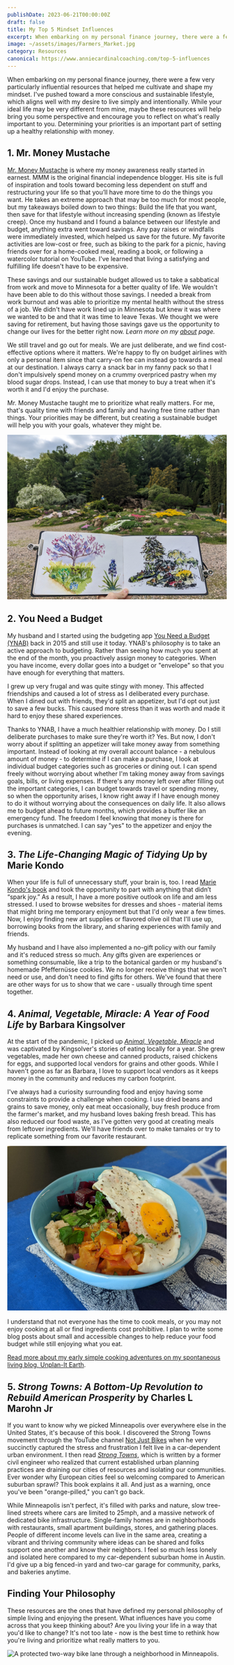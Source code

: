 ```yaml
---
publishDate: 2023-06-21T00:00:00Z
draft: false
title: My Top 5 Mindset Influences
excerpt: When embarking on my personal finance journey, there were a few very particularly influential resources that helped me cultivate and shape my mindset.
image: ~/assets/images/Farmers_Market.jpg
category: Resources
canonical: https://www.anniecardinalcoaching.com/top-5-influences
---
```


When embarking on my personal finance journey, there were a few very particularly influential resources that helped me cultivate and shape my mindset. I've pushed toward a more conscious and sustainable lifestyle, which aligns well with my desire to live simply and intentionally. While your ideal life may be very different from mine, maybe these resources will help bring you some perspective and encourage you to reflect on what's really important to you. Determining your priorities is an important part of setting up a healthy relationship with money.

## 1. Mr. Money Mustache

[Mr. Money Mustache](https://www.mrmoneymustache.com/) is where my money awareness really started in earnest. MMM is the original financial independence blogger. His site is full of inspiration and tools toward becoming less dependent on stuff and restructuring your life so that you’ll have more time to do the things you want. He takes an extreme approach that may be too much for most people, but my takeaways boiled down to two things: Build the life that you want, then save for that lifestyle without increasing spending (known as lifestyle creep). Once my husband and I found a balance between our lifestyle and budget, anything extra went toward savings. Any pay raises or windfalls were immediately invested, which helped us save for the future. My favorite activities are low-cost or free, such as biking to the park for a picnic, having friends over for a home-cooked meal, reading a book, or following a watercolor tutorial on YouTube. I've learned that living a satisfying and fulfilling life doesn't have to be expensive.

These savings and our sustainable budget allowed us to take a sabbatical from work and move to Minnesota for a better quality of life. We wouldn't have been able to do this without those savings. I needed a break from work burnout and was able to prioritize my mental health without the stress of a job. We didn't have work lined up in Minnesota but knew it was where we wanted to be and that it was time to leave Texas. We thought we were saving for retirement, but having those savings gave us the opportunity to change our lives for the better right now. _Learn more on my [about](/about) page._

We still travel and go out for meals. We are just deliberate, and we find cost-effective options where it matters. We're happy to fly on budget airlines with only a personal item since that carry-on fee can instead go towards a meal at our destination. I always carry a snack bar in my fanny pack so that I don't impulsively spend money on a crummy overpriced pastry when my blood sugar drops. Instead, I can use that money to buy a treat when it's worth it and I'd enjoy the purchase.

Mr. Money Mustache taught me to prioritize what really matters. For me, that's quality time with friends and family and having free time rather than things. Your priorities may be different, but creating a sustainable budget will help you with your goals, whatever they might be.

![Sketching in the local park by my house.](./Park_Sketching.jpg)

## 2. You Need a Budget

My husband and I started using the budgeting app [You Need a Budget (YNAB)](https://www.ynab.com/) back in 2015 and still use it today. YNAB's philosophy is to take an active approach to budgeting. Rather than seeing how much you spent at the end of the month, you proactively assign money to categories. When you have income, every dollar goes into a budget or "envelope" so that you have enough for everything that matters.

I grew up very frugal and was quite stingy with money. This affected friendships and caused a lot of stress as I deliberated every purchase. When I dined out with friends, they'd split an appetizer, but I'd opt out just to save a few bucks. This caused more stress than it was worth and made it hard to enjoy these shared experiences.

Thanks to YNAB, I have a much healthier relationship with money. Do I still deliberate purchases to make sure they're worth it? Yes. But now, I don't worry about if splitting an appetizer will take money away from something important. Instead of looking at my overall account balance - a nebulous amount of money - to determine if I can make a purchase, I look at individual budget categories such as groceries or dining out. I can spend freely without worrying about whether I'm taking money away from savings goals, bills, or living expenses. If there's any money left over after filling out the important categories, I can budget towards travel or spending money, so when the opportunity arises, I know right away if I have enough money to do it without worrying about the consequences on daily life. It also allows me to budget ahead to future months, which provides a buffer like an emergency fund. The freedom I feel knowing that money is there for purchases is unmatched. I can say "yes" to the appetizer and enjoy the evening.

## 3. _The Life-Changing Magic of Tidying Up_ by Marie Kondo

When your life is full of unnecessary stuff, your brain is, too. I read [Marie Kondo's book](https://bookshop.org/p/books/the-life-changing-magic-of-tidying-up-lib-e-the-japanese-art-of-decluttering-and-organizing-marie-kondo/16668398?ean=9781607747307) and took the opportunity to part with anything that didn’t “spark joy.” As a result, I have a more positive outlook on life and am less stressed. I used to browse websites for dresses and shoes - material items that might bring me temporary enjoyment but that I'd only wear a few times. Now, I enjoy finding new art supplies or flavored olive oil that I'll use up, borrowing books from the library, and sharing experiences with family and friends.

My husband and I have also implemented a no-gift policy with our family and it's reduced stress so much. Any gifts given are experiences or something consumable, like a trip to the botanical garden or my husband's homemade Pfeffernüsse cookies. We no longer receive things that we won't need or use, and don't need to find gifts for others. We've found that there are other ways for us to show that we care - usually through time spent together.

## 4. _Animal, Vegetable, Miracle: A Year of Food Life_ by Barbara Kingsolver

At the start of the pandemic, I picked up [_Animal, Vegetable, Miracle_](https://bookshop.org/p/books/animal-vegetable-miracle-tenth-anniversary-edition-a-year-of-food-life-barbara-kingsolver/6439160?ean=9780062653055) and was captivated by Kingsolver's stories of eating locally for a year. She grew vegetables, made her own cheese and canned products, raised chickens for eggs, and supported local vendors for grains and other goods. While I haven't gone as far as Barbara, I love to support local vendors as it keeps money in the community and reduces my carbon footprint.

I've always had a curiosity surrounding food and enjoy having some constraints to provide a challenge when cooking. I use dried beans and grains to save money, only eat meat occasionally, buy fresh produce from the farmer's market, and my husband loves baking fresh bread. This has also reduced our food waste, as I've gotten very good at creating meals from leftover ingredients. We'll have friends over to make tamales or try to replicate something from our favorite restaurant.

![A bowl made with farmers market ingredients (and homemade hummus!)](./Egg_Bowl.jpg)

I understand that not everyone has the time to cook meals, or you may not enjoy cooking at all or find ingredients cost prohibitive. I plan to write some blog posts about small and accessible changes to help reduce your food budget while still enjoying what you eat.

[Read more about my early simple cooking adventures on my spontaneous living blog, Unplan-It Earth](https://unplanitearth.com/cooking-in-lockdown/).

## 5. _Strong Towns: A Bottom-Up Revolution to Rebuild American Prosperity_ by Charles L Marohn Jr

If you want to know why we picked Minneapolis over everywhere else in the United States, it's because of this book. I discovered the Strong Towns movement through the YouTube channel [Not Just Bikes](https://www.youtube.com/watch?v=uxykI30fS54) when he very succinctly captured the stress and frustration I felt live in a car-dependent urban environment. I then read [_Strong Towns_](https://www.strongtowns.org/strong-towns-book), which is written by a former civil engineer who realized that current established urban planning practices are draining our cities of resources and isolating our communities. Ever wonder why European cities feel so welcoming compared to American suburban sprawl? This book explains it all. And just as a warning, once you've been "orange-pilled," you can't go back.

While Minneapolis isn't perfect, it's filled with parks and nature, slow tree-lined streets where cars are limited to 25mph, and a massive network of dedicated bike infrastructure. Single-family homes are in neighborhoods with restaurants, small apartment buildings, stores, and gathering places. People of different income levels can live in the same area, creating a vibrant and thriving community where ideas can be shared and folks support one another and know their neighbors. I feel so much less lonely and isolated here compared to my car-dependent suburban home in Austin. I'd give up a big fenced-in yard and two-car garage for community, parks, and bakeries anytime.

## Finding Your Philosophy

These resources are the ones that have defined my personal philosophy of simple living and enjoying the present. What influences have you come across that you keep thinking about? Are you living your life in a way that you'd like to change? It's not too late - now is the best time to rethink how you're living and prioritize what really matters to you.

![A protected two-way bike lane through a neighborhood in Minneapolis.](./Minneapolis_Bikeway.jpg)
